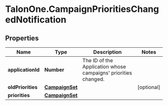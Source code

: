 # TalonOne.CampaignPrioritiesChangedNotification

## Properties

Name | Type | Description | Notes
------------ | ------------- | ------------- | -------------
**applicationId** | **Number** | The ID of the Application whose campaigns&#39; priorities changed. | 
**oldPriorities** | [**CampaignSet**](CampaignSet.md) |  | [optional] 
**priorities** | [**CampaignSet**](CampaignSet.md) |  | 


